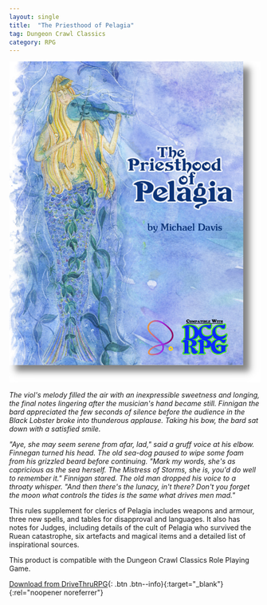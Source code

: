 ```yaml
---
layout: single
title:  "The Priesthood of Pelagia"
tag: Dungeon Crawl Classics
category: RPG
---
```


![The Priesthood of Pelagia for DCC RPG Cover](/assets/images/PriesthoodOfPelagiaCover.png)

*The viol's melody filled the air with an inexpressible sweetness and longing, the
final notes lingering after the musician's hand became still. Finnigan the bard
appreciated the few seconds of silence before the audience in the Black Lobster
broke into thunderous applause. Taking his bow, the bard sat down with a
satisfied smile.*

*"Aye, she may seem serene from afar, lad," said a gruff voice at his elbow.
Finnegan turned his head. The old sea-dog paused to wipe some foam from his
grizzled beard before continuing. "Mark my words, she's as capricious as the sea
herself. The Mistress of Storms, she is, you'd do well to remember it." Finnigan
stared. The old man dropped his voice to a throaty whisper. "And then there's
the lunacy, in't there? Don't you forget the moon what controls the tides is the
same what drives men mad."*

This rules supplement for clerics of Pelagia includes weapons and armour, three
new spells, and tables for disapproval and languages.
It also has notes for Judges, including details of the cult of Pelagia who survived
the Ruean catastrophe, six artefacts and magical items and a detailed list of
inspirational sources.

This product is compatible with the Dungeon Crawl Classics Role Playing Game.

[Download from DriveThruRPG](https://www.drivethrurpg.com/product/476883/The-Priesthood-of-Pelagia?affiliate_id=208228){: .btn .btn--info}{:target="_blank"}{:rel="noopener noreferrer"}
